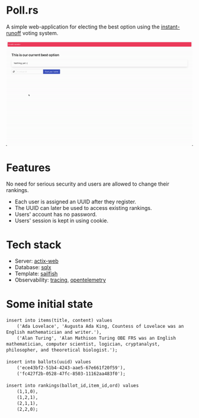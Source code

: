 # Poll.rs

A simple web-application for electing the best option using the [instant-runoff] voting system.

![register and vote example]

[instant-runoff]: https://en.wikipedia.org/wiki/Instant-runoff_voting
[register and vote example]: docs/register_and_vote.gif

# Features

No need for serious security and users are allowed to change their rankings.
+ Each user is assigned an UUID after they register.
+ The UUID can later be used to access existing rankings.
+ Users' account has no password.
+ Users' session is kept in using cookie.

# Tech stack

+ Server: [actix-web]
+ Database: [sqlx]
+ Template: [sailfish]
+ Observability: [tracing], [opentelemetry]

[actix-web]: https://github.com/actix/actix-web
[sqlx]: https://github.com/launchbadge/sqlx
[sailfish]: https://github.com/launchbadge/sqlx
[tracing]: https://github.com/tokio-rs/tracing
[opentelemetry]: https://github.com/open-telemetry/opentelemetry-rust

# Some initial state

```
insert into items(title, content) values
	('Ada Lovelace', 'Augusta Ada King, Countess of Lovelace was an English mathematician and writer.'),
	('Alan Turing', 'Alan Mathison Turing OBE FRS was an English mathematician, computer scientist, logician, cryptanalyst, philosopher, and theoretical biologist.');

insert into ballots(uuid) values
	('ece43bf2-51b4-4243-aae5-67e661f20f59'),
	('fc427f2b-0528-47fc-8503-11162aa483f0');

insert into rankings(ballot_id,item_id,ord) values
	(1,1,0),
	(1,2,1),
	(2,1,1),
	(2,2,0);
```
